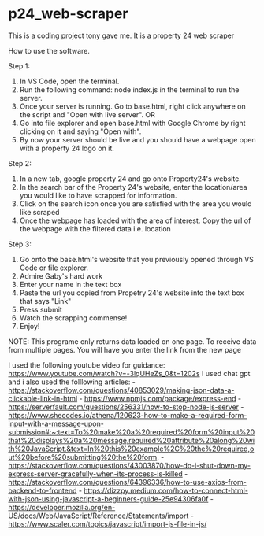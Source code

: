 # p24_web-scraper

This is a coding project tony gave me. It is a property 24 web scraper

How to use the software.

Step 1:
1. In VS Code, open the terminal.
2. Run the following command: node index.js in the terminal to run the server.
3. Once your server is running. Go to base.html, right click anywhere on the script and "Open with live server".
OR
3. Go into file explorer and open base.html with Google Chrome by right clicking on it and saying "Open with".
4. By now your server should be live and you should have a webpage open with a property 24 logo on it.

Step 2:
1. In a new tab, google property 24 and go onto Property24's website.
2. In the search bar of the Property 24's website, enter the location/area you would like to have scrapped for information.
3. Click on the search icon once you are satisfied with the area you would like scraped
4. Once the webpage has loaded with the area of interest. Copy the url of the webpage with the filtered data i.e. location

Step 3:
1. Go onto the base.html's website that you previously opened through VS Code or file explorer.
2. Admire Gaby's hard work
3. Enter your name in the text box
4. Paste the url you copied from Propetry 24's website into the text box that says "Link"
5. Press submit
6. Watch the scrapping commense!
9. Enjoy!

NOTE: This programe only returns data loaded on one page. To receive data from multiple pages. You will have you enter the link from the new page

I used the following youtube video for guidance: https://www.youtube.com/watch?v=-3lqUHeZs_0&t=1202s
I used chat gpt and i also used the folllowing articles:
    - https://stackoverflow.com/questions/40853029/making-json-data-a-clickable-link-in-html
    - https://www.npmjs.com/package/express-end
    - https://serverfault.com/questions/256331/how-to-stop-node-js-server
    - https://www.shecodes.io/athena/120623-how-to-make-a-required-form-input-with-a-message-upon-submission#:~:text=To%20make%20a%20required%20form%20input%20that%20displays%20a%20message,required%20attribute%20along%20with%20JavaScript.&text=In%20this%20example%2C%20the%20required,out%20before%20submitting%20the%20form.
    - https://stackoverflow.com/questions/43003870/how-do-i-shut-down-my-express-server-gracefully-when-its-process-is-killed
    - https://stackoverflow.com/questions/64396336/how-to-use-axios-from-backend-to-frontend
    - https://dizzpy.medium.com/how-to-connect-html-with-json-using-javascript-a-beginners-guide-25e94306fa0f
    - https://developer.mozilla.org/en-US/docs/Web/JavaScript/Reference/Statements/import
    - https://www.scaler.com/topics/javascript/import-js-file-in-js/
